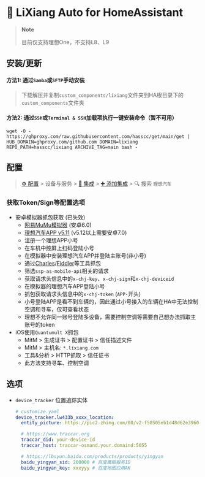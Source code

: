 # 🚙 LiXiang Auto for HomeAssistant


> **Note**
> 
> 目前仅支持理想One，不支持L8、L9


<a name="install"></a>
## 安装/更新

#### 方法1: 通过`Samba`或`SFTP`手动安装
> 下载解压并复制`custom_components/lixiang`文件夹到HA根目录下的`custom_components`文件夹

#### 方法2: 通过`SSH`或`Terminal & SSH`加载项执行一键安装命令（暂不可用）
```shell
wget -O - https://ghproxy.com/raw.githubusercontent.com/hasscc/get/main/get | HUB_DOMAIN=ghproxy.com/github.com DOMAIN=lixiang REPO_PATH=hasscc/lixiang ARCHIVE_TAG=main bash -
```


<a name="config"></a>
## 配置

> [⚙️ 配置](https://my.home-assistant.io/redirect/config) > 设备与服务 > [🧩 集成](https://my.home-assistant.io/redirect/integrations) > [➕ 添加集成](https://my.home-assistant.io/redirect/config_flow_start?domain=lixiang) > 🔍 搜索 `理想汽车`

### 获取Token/Sign等配置选项
- 安卓模拟器抓包获取 (已失效)
  - [网易MuMu模拟器](https://mumu.163.com) (安卓6.0)
  - [理想汽车APP v5.11](https://www.wandoujia.com/apps/7954884/history_v1030) (v5.12以上需要安卓7.0)
  - 注册一个理想APP小号
  - 在车机中控屏上扫码登陆小号
  - 在模拟器中安装理想汽车APP并登陆主账号(非小号)
  - 通过[Charles](https://www.charlesproxy.com)/[Fiddler](https://www.telerik.com/fiddler)等工具抓包
  - 筛选`ssp-as-mobile-api`相关的请求
  - 获取请求头信息中的`x-chj-key`、`x-chj-sign`和`x-chj-deviceid`
  - 在模拟器的理想汽车APP登陆小号
  - 抓包获取请求头信息中的`x-chj-token` (`APP-`开头)
  - 小号登陆APP是看不到车辆的，因此通过小号接入的车辆在HA中无法控制空调和寻车，仅可查看状态
  - 理想不允许同一账号登陆多设备，需要控制空调等需要自己想办法抓取主账号的token
- iOS使用`Quantumult X`抓包
  - MitM > 生成证书 > 配置证书 > 信任描述文件
  - MitM > 主机名: `*.lixiang.com`
  - 工具&分析 > HTTP抓取 > 信任证书
  - 此方法支持寻车、控制空调

<a name="option"></a>
## 选项

- `device_tracker` 位置追踪实体
  ```yaml
  # customize.yaml
  device_tracker.lw433b_xxxx_location:
    entity_picture: https://pic2.zhimg.com/80/v2-f50505eb1d48d62e3960778c18930e04_720w.png

    # https://www.traccar.org
    traccar_did: your-device-id
    traccar_host: traccar-osmand.your.domaind:5055

    # https://lbsyun.baidu.com/products/products/yingyan
    baidu_yingyan_sid: 200000 # 百度鹰眼服务ID
    baidu_yingyan_key: xxxyyy # 百度地图应用AK
  ```
